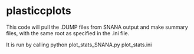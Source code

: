 # plasticcplots

This code will pull the .DUMP files from SNANA output and make summary files, with the same root as specified in the .ini file.

It is run by calling 
python plot_stats_SNANA.py plot_stats.ini

